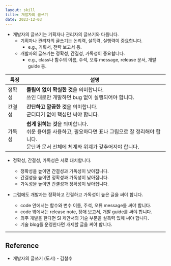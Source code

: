 ```yaml
---
layout: skill
title: 개발자의 글쓰기
date: 2023-12-03
---
```





- 개발자의 글쓰기는 기획자나 관리자의 글쓰기와 다릅니다.
    - 기획자나 관리자의 글쓰기는 논리력, 설득력, 실행력이 중요합니다.
        - e.g., 기획서, 전략 보고서 등.
    - 개발자의 글쓰기는 정확성, 간결성, 가독성이 중요합니다.
        - e.g., class나 함수의 이름, 주석, 오류 message, release 문서, 개발 guide 등.

| 특징 | 설명 |
| --- | --- |
| 정확성 | **틀림이 없이 확실한 것**을 의미합니다.<br>쓰인 대로만 개발하면 bug 없이 실행되어야 합니다. |
| 간결성 | **간단하고 깔끔한 것**을 의미합니다.<br>군더더기 없이 핵심만 써야 합니다. |
| 가독성 | **쉽게 읽히는 것**을 의미합니다.<br>쉬운 용어를 사용하고, 필요하다면 표나 그림으로 잘 정리해야 합니다.<br>문단과 문서 전체에 체계와 위계가 갖추어져야 합니다. |

- 정확성, 간결성, 가독성은 서로 대치합니다.
    - 정확성을 높이면 간결성과 가독성이 낮아집니다.
    - 간결성을 높이면 정확성과 가독성이 낮아집니다.
    - 가독성을 높이면 간결성과 정확성이 낮아집니다.

- 그럼에도 개발자는 정확하고 간결하고 가독성이 높은 글을 써야 합니다.
    - code 안에서는 함수와 변수 이름, 주석, 오류 message를 써야 합니다.
    - code 밖에서는 release note, 장애 보고서, 개발 guide를 써야 합니다.
    - 외주 개발을 한다면 SI 제안서의 기술 부문을 설득력 있께 써야 합니다.
    - 기술 blog를 운영한다면 개제할 글을 써야 합니다.




---




## Reference

- 개발자의 글쓰기 (도서) - 김철수